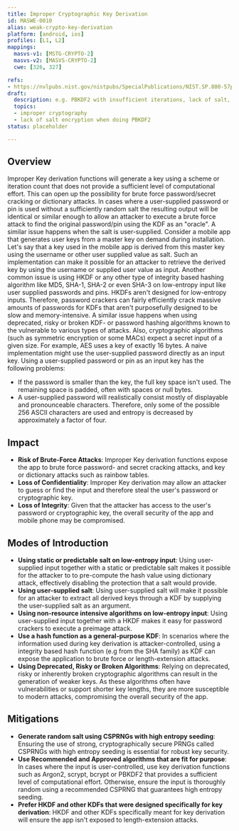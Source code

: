 ```yaml
---
title: Improper Cryptographic Key Derivation
id: MASWE-0010
alias: weak-crypto-key-derivation
platform: [android, ios]
profiles: [L1, L2]
mappings:
  masvs-v1: [MSTG-CRYPTO-2]
  masvs-v2: [MASVS-CRYPTO-2]
  cwe: [326, 327]

refs:
- https://nvlpubs.nist.gov/nistpubs/SpecialPublications/NIST.SP.800-57pt1r5.pdf
draft:
  description: e.g. PBKDF2 with insufficient iterations, lack of salt, etc.
  topics:
  - improper cryptography
  - lack of salt encryption when doing PBKDF2
status: placeholder

---
```


## Overview

Improper Key derivation functions will generate a key using a scheme or iteration count that does not provide a sufficient level of computational effort. This can open up the possibility for brute force password/secret cracking or dictionary attacks.
In cases where a user-supplied password or pin is used without a sufficiently random salt the resulting output will be identical or similar enough to allow an attacker to execute a brute force attack to find the original password/pin using the KDF as an "oracle".
A similar issue happens when the salt is user-supplied. Consider a mobile app that generates user keys from a master key on demand during installation. Let's say that a key used in the mobile app is derived from this master key using the username or other user supplied value as salt. Such an implementation can make it possible for an attacker to retrieve the derived key by using the username or supplied user value as input.
Another common issue is using HKDF or any other type of integrity based hashing algorithm like MD5, SHA-1, SHA-2 or even SHA-3 on low-entropy input like user supplied passwords and pins. HKDFs aren't designed for low-entropy inputs. Therefore, password crackers can fairly efficiently crack massive amounts of passwords for KDFs that aren't purposefully designed to be slow and memory-intensive. A similar issue happens when using deprecated, risky or broken KDF- or password hashing algorithms known to the vulnerable to various types of attacks.
Also, cryptographic algorithms (such as symmetric encryption or some MACs) expect a secret input of a given size. For example, AES uses a key of exactly 16 bytes. A naive implementation might use the user-supplied password directly as an input key. Using a user-supplied password or pin as an input key has the following problems:

- If the password is smaller than the key, the full key space isn't used. The remaining space is padded, often with spaces or null bytes.
- A user-supplied password will realistically consist mostly of displayable and pronounceable characters. Therefore, only some of the possible 256 ASCII characters are used and entropy is decreased by approximately a factor of four.

## Impact

- **Risk of Brute-Force Attacks**: Improper Key derivation functions expose the app to brute force password- and secret cracking attacks, and key or dictionary attacks such as rainbow tables.
- **Loss of Confidentiality**: Improper Key derivation may allow an attacker to guess or find the input and therefore steal the user's password or cryptographic key.
- **Loss of Integrity**: Given that the attacker has access to the user's password or cryptographic key, the overall security of the app and mobile phone may be compromised.

## Modes of Introduction

- **Using static or predictable salt on low-entropy input**: Using user-supplied input together with a static or predictable salt makes it possible for the attacker to to pre-compute the hash value using dictionary attack, effectively disabling the protection that a salt would provide.
- **Using user-supplied salt**: Using user-supplied salt will make it possible for an attacker to extract all derived keys through a KDF by supplying the user-supplied salt as an argument.
- **Using non-resource intensive algorithms on low-entropy input**: Using user-supplied input together with a HKDF makes it easy for password crackers to execute a preimage attack.
- **Use a hash function as a general-purpose KDF**: In scenarios where the information used during key derivation is attacker-controlled, using a integrity based hash function (e.g from the SHA family) as KDF can expose the application to brute force or length-extension attacks.
- **Using Deprecated, Risky or Broken Algorithms**: Relying on deprecated, risky or inherently broken cryptographic algorithms can result in the generation of weaker keys. As these algorithms often have vulnerabilities or support shorter key lengths, they are more susceptible to modern attacks, compromising the overall security of the app.

## Mitigations

- **Generate random salt using CSPRNGs with high entropy seeding**: Ensuring the use of strong, cryptographically secure PRNGs called CSPRNGs with high entropy seeding is essential for robust key security.
- **Use Recommended and Approved algorithms that are fit for purpose**: In cases where the input is user-controlled, use key derivation functions such as Argon2, scrypt, bcrypt or PBKDF2 that provides a sufficient level of computational effort. Otherwise, ensure the input is thoroughly random using a recommended CSPRNG that guarantees high entropy seeding.
- **Prefer HKDF and other KDFs that were designed specifically for key derivation**: HKDF and other KDFs specifically meant for key derivation will ensure the app isn't exposed to length-extension attacks.
